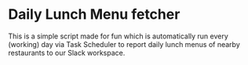 # Daily Lunch Menu fetcher

This is a simple script made for fun which is automatically run every (working) day via Task Scheduler to report daily lunch menus of nearby restaurants to our Slack workspace.
